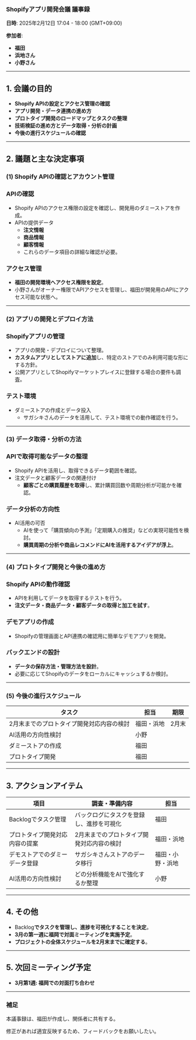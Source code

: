 ### **Shopifyアプリ開発会議 議事録**

**日時**: 2025年2月12日 17:04 - 18:00 (GMT+09:00)

**参加者**:

- **福田** 
- **浜地さん** 
- **小野さん** 

------

## **1. 会議の目的**

- **Shopify APIの設定とアクセス管理の確認**
- **アプリ開発・データ連携の進め方**
- **プロトタイプ開発のロードマップとタスクの整理**
- **技術検証の進め方とデータ取得・分析の計画**
- **今後の進行スケジュールの確認**

------

## **2. 議題と主な決定事項**

### **(1) Shopify APIの確認とアカウント管理**

### **APIの確認**

- Shopify APIのアクセス権限の設定を確認し、開発用のダミーストアを作成。
- APIの提供データ
  - **注文情報**
  - **商品情報**
  - **顧客情報**
  - これらのデータ項目の詳細な確認が必要。

### **アクセス管理**

- **福田の開発環境へアクセス権限を設定**。
- 小野さんがオーナー権限でAPIアクセスを管理し、福田が開発用のAPIにアクセス可能な状態へ。

------

### **(2) アプリの開発とデプロイ方法**

### **Shopifyアプリの管理**

- アプリの開発・デプロイについて整理。
- **カスタムアプリとしてストアに追加**し、特定のストアでのみ利用可能な形にする方針。
- 公開アプリとしてShopifyマーケットプレイスに登録する場合の要件も調査。

### **テスト環境**

- ダミーストアの作成とデータ投入
  - サガシキさんのデータを活用して、テスト環境での動作確認を行う。

------

### **(3) データ取得・分析の方法**

### **APIで取得可能なデータの整理**

- Shopify APIを活用し、取得できるデータ範囲を確認。
- 注文データと顧客データの関連付け
  - **顧客ごとの購買履歴を取得**し、累計購買回数や周期分析が可能かを確認。

### **データ分析の方向性**

- AI活用の可否
  - AIを使って「購買傾向の予測」「定期購入の推奨」などの実現可能性を検討。
  - **購買周期の分析や商品レコメンドにAIを活用するアイデアが浮上**。

------

### **(4) プロトタイプ開発と今後の進め方**

### **Shopify APIの動作確認**

- APIを利用してデータを取得するテストを行う。
- **注文データ・商品データ・顧客データの取得と加工を試す**。

### **デモアプリの作成**

- Shopifyの管理画面とAPI連携の確認用に簡単なデモアプリを開発。

### **バックエンドの設計**

- **データの保存方法・管理方法を設計**。
- 必要に応じてShopifyのデータをローカルにキャッシュするか検討。

------

### **(5) 今後の進行スケジュール**

| タスク                                    | 担当       | 期限  |
| ----------------------------------------- | ---------- | ----- |
| 2月末までのプロトタイプ開発対応内容の検討 | 福田・浜地 | 2月末 |
| AI活用の方向性検討                        | 小野       |       |
| ダミーストアの作成                        | 福田       |       |
| プロトタイプ開発                          | 福田       |       |

------

## **3. アクションアイテム**

| 項目                           | 調査・準備内容                            | 担当             |
| ------------------------------ | ----------------------------------------- | ---------------- |
| Backlogでタスク管理            | バックログにタスクを登録し、進捗を可視化  | 福田             |
| プロトタイプ開発対応内容の提案 | 2月末までのプロトタイプ開発対応内容の検討 | 福田・浜地       |
| デモストアでのダミーデータ登録 | サガシキさんストアのデータ移行            | 福田・小野・浜地 |
| AI活用の方向性検討             | どの分析機能をAIで強化するか整理          | 小野             |

------

## **4. その他**

- Backlog**でタスクを管理し、進捗を可視化することを決定**。
- **3月の第一週に福岡で対面ミーティングを実施予定**。
- **プロジェクトの全体スケジュールを2月末までに確定する**。

------

## **5. 次回ミーティング予定**

- **3月第1週: 福岡での対面打ち合わせ**

------

### **補足**

本議事録は、福田が作成し、関係者に共有する。

修正があれば適宜反映するため、フィードバックをお願いしたい。